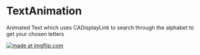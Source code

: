 # TextAnimation
Animated Text which uses CADisplayLink to search through the alphabet to get your chosen letters

<a href="https://imgflip.com/gif/2wksl8"><img src="https://i.imgflip.com/2wksl8.gif" title="made at imgflip.com"/></a>
